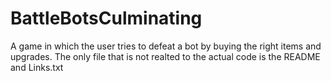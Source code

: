 # BattleBotsCulminating
A game in which the user tries to defeat a bot by buying the right items and upgrades.
The only file that is not realted to the actual code is the README and Links.txt

